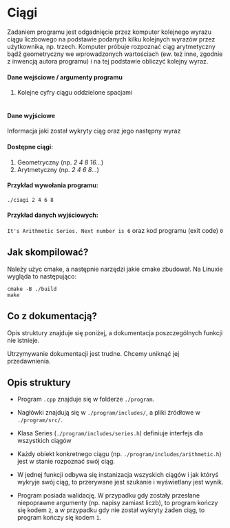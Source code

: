 # Ciągi

Zadaniem programu jest odgadnięcie przez komputer kolejnego wyrazu ciągu liczbowego na podstawie podanych kilku kolejnych wyrazów przez użytkownika, np. trzech. 
Komputer próbuje rozpoznać ciąg arytmetyczny bądź geometryczny we wprowadzonych wartościach (ew. też inne, zgodnie z inwencją autora programu) i na tej podstawie obliczyć kolejny wyraz.

#### Dane wejściowe / argumenty programu
1. Kolejne cyfry ciągu oddzielone spacjami
<br><br>

#### Dane wyjściowe

Informacja jaki został wykryty ciąg oraz jego następny wyraz

#### Dostępne ciągi:

1. Geometryczny (np. _2 4 8 16..._)
2. Arytmetyczny (np. _2 4 6 8..._)


#### Przykład wywołania programu:

`./ciagi 2 4 6 8`

#### Przykład danych wyjściowych:

`It's Arithmetic Series. Next number is 6` oraz kod programu (exit code) `0`

## Jak skompilować?
Należy użyc cmake, a następnie narzędzi jakie cmake zbudował. Na Linuxie wygląda to następująco:

```
cmake -B ./build
make
```

## Co z dokumentacją?
Opis struktury znajduje się poniżej, a dokumentacja poszczególnych funkcji nie istnieje.

Utrzymywanie dokumentacji jest trudne. Chcemy uniknąć jej przedawnienia.


## Opis struktury
- Program `.cpp` znajduje się w folderze `./program`.
- Nagłówki znajdują się w `./program/includes/`, a pliki źródłowe w `./program/src/`.


- Klasa Series (`./program/includes/series.h`) definiuje interfejs dla wszystkich ciągów
- Każdy obiekt konkretnego ciągu (np. `./program/includes/arithmetic.h`) jest w stanie rozpoznać swój ciąg.
- W jednej funkcji odbywa się instanizacja wszyskich ciągów i jak któryś wykryje swój ciąg, 
to przerywane jest szukanie i wyświetlany jest wynik. 


- Program posiada walidację. W przypadku gdy zostały przesłane niepoprawne argumenty (np. napisy zamiast liczb), to program
kończy się kodem `2`, a w przypadku gdy nie został wykryty żaden ciąg, to program kończy się kodem `1`.
